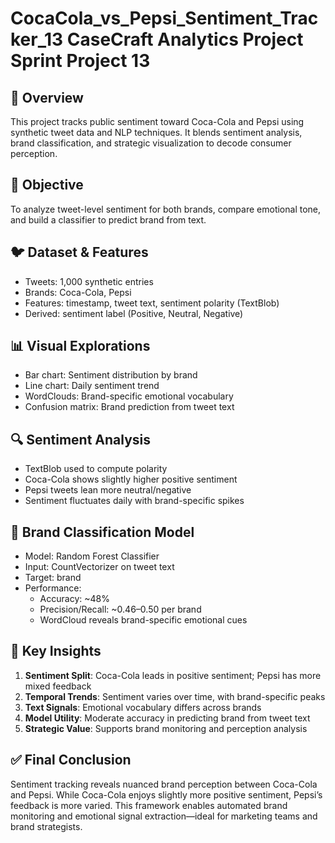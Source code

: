 # CocaCola_vs_Pepsi_Sentiment_Tracker_13 CaseCraft Analytics Project Sprint Project 13

## 🥤 Overview  
This project tracks public sentiment toward Coca-Cola and Pepsi using synthetic tweet data and NLP techniques. It blends sentiment analysis, brand classification, and strategic visualization to decode consumer perception.

## 🎯 Objective  
To analyze tweet-level sentiment for both brands, compare emotional tone, and build a classifier to predict brand from text.

## 🐦 Dataset & Features  
- Tweets: 1,000 synthetic entries  
- Brands: Coca-Cola, Pepsi  
- Features: timestamp, tweet text, sentiment polarity (TextBlob)  
- Derived: sentiment label (Positive, Neutral, Negative)

## 📊 Visual Explorations  
- Bar chart: Sentiment distribution by brand  
- Line chart: Daily sentiment trend  
- WordClouds: Brand-specific emotional vocabulary  
- Confusion matrix: Brand prediction from tweet text

## 🔍 Sentiment Analysis  
- TextBlob used to compute polarity  
- Coca-Cola shows slightly higher positive sentiment  
- Pepsi tweets lean more neutral/negative  
- Sentiment fluctuates daily with brand-specific spikes

## 🤖 Brand Classification Model  
- Model: Random Forest Classifier  
- Input: CountVectorizer on tweet text  
- Target: brand  
- Performance:  
  - Accuracy: ~48%  
  - Precision/Recall: ~0.46–0.50 per brand  
  - WordCloud reveals brand-specific emotional cues

## 🧠 Key Insights  
1. **Sentiment Split**: Coca-Cola leads in positive sentiment; Pepsi has more mixed feedback  
2. **Temporal Trends**: Sentiment varies over time, with brand-specific peaks  
3. **Text Signals**: Emotional vocabulary differs across brands  
4. **Model Utility**: Moderate accuracy in predicting brand from tweet text  
5. **Strategic Value**: Supports brand monitoring and perception analysis

## ✅ Final Conclusion  
Sentiment tracking reveals nuanced brand perception between Coca-Cola and Pepsi. While Coca-Cola enjoys slightly more positive sentiment, Pepsi’s feedback is more varied. This framework enables automated brand monitoring and emotional signal extraction—ideal for marketing teams and brand strategists.